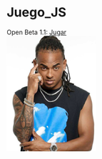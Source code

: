 # Juego_JS
<span>Open Beta 1.1: </span><a href="https://drako005.github.io/Juego_JS/">Jugar</a><br>
<img src="fotos/ozuna.png" alt="Imagen no encontrada" width="200">
